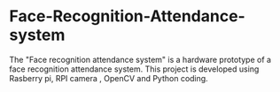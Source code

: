 # Face-Recognition-Attendance-system
The "Face recognition attendance system" is a hardware prototype of a face recognition attendance system. This project is developed using Rasberry pi, RPI camera , OpenCV and Python coding.

